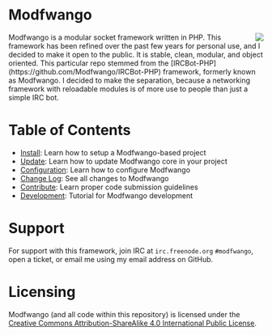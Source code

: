 Modfwango
=========

<img align="right" src="http://dpr.clayfreeman.com/1cc2Y+">
Modfwango is a modular socket framework written in PHP.  This framework has been
refined over the past few years for personal use, and I decided to make it open
to the public.  It is stable, clean, modular, and object oriented.  This
particular repo stemmed from the
[IRCBot-PHP](https://github.com/Modfwango/IRCBot-PHP) framework, formerly
known as Modfwango.  I decided to make the separation, because a networking
framework with reloadable modules is of more use to people than just a simple
IRC bot.

Table of Contents
=================

* [Install](/docs/INSTALL.md):  Learn how to setup a Modfwango-based project
* [Update](/docs/UPDATE.md):  Learn how to update Modfwango core in your project
* [Configuration](/docs/CONFIGURATION.md):  Learn how to configure Modfwango
* [Change Log](/docs/CHANGELOG.md):  See all changes to Modfwango
* [Contribute](/docs/CONTRIBUTE.md):  Learn proper code submission guidelines
* [Development](/docs/DEVELOPMENT.md):  Tutorial for Modfwango development

Support
=======

For support with this framework, join IRC at `irc.freenode.org` `#modfwango`,
open a ticket, or email me using my email address on GitHub.

Licensing
=========

Modfwango (and all code within this repository) is licensed under the [Creative
Commons Attribution-ShareAlike 4.0 International Public
License](http://creativecommons.org/licenses/by-sa/4.0/).

